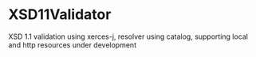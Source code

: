 # XSD11Validator
XSD 1.1 validation using xerces-j, resolver using catalog, supporting local and http resources 
under development
